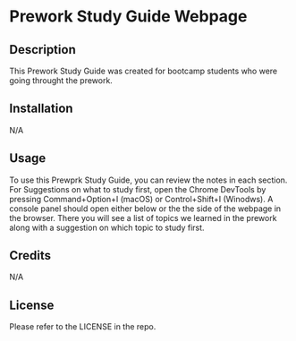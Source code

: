 # Prework Study Guide Webpage

## Description

This Prework Study Guide was created for bootcamp students who were going throught the prework.


## Installation

N/A

## Usage

To use this Prewprk Study Guide, you can review the notes in each section. For Suggestions on what to study first, open the Chrome DevTools by pressing Command+Option+I (macOS) or Control+Shift+I (Winodws). A console panel should open either below or the the side of the webpage in the browser. There you will see a list of topics we learned in the prework along with a suggestion on which topic to study first.


## Credits

N/A

## License

Please refer to the LICENSE in the repo.

